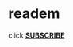 # readem

click **[SUBSCRIBE](https://subscribe?location=https://raw.githubusercontent.com/anon9931/ub/master/filter.txt&title=Filters%20by%20anon9931)**
